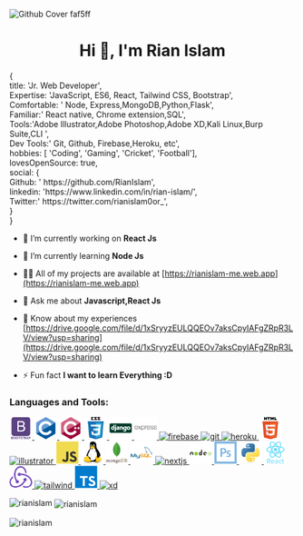 ![Github Cover faf5ff](https://user-images.githubusercontent.com/67714964/117198657-1a0f0f80-ae0b-11eb-99d6-e65a7f2c406d.png)


<h1 align="center">Hi 👋, I'm Rian Islam</h1>
<p>
{<br>
  title: 'Jr. Web Developer', <br>
  Expertise: 'JavaScript, ES6, React, Tailwind CSS, Bootstrap', <br>
  Comfortable: ' Node, Express,MongoDB,Python,Flask',<br>
Familiar:' React native, Chrome extension,SQL',<br>
Tools:'Adobe Illustrator,Adobe Photoshop,Adobe XD,Kali Linux,Burp Suite,CLI ',<br>
Dev Tools:' Git, Github, Firebase,Heroku, etc',<br>
  hobbies: [ 'Coding', 'Gaming', 'Cricket', 'Football'],<br>
  lovesOpenSource: true,<br>
  social: {<br>
Github: ' https://github.com/RianIslam',<br>
    linkedin: 'https://www.linkedin.com/in/rian-islam/',<br>
Twitter:' https://twitter.com/rianislam0or_',<br>
  }<br>
}<br>

</p>

- 🔭 I’m currently working on **React Js**

- 🌱 I’m currently learning **Node Js**

- 👨‍💻 All of my projects are available at [https://rianislam-me.web.app](https://rianislam-me.web.app)

- 💬 Ask me about **Javascript,React Js**

- 📄 Know about my experiences [https://drive.google.com/file/d/1xSryyzEULQQEOv7aksCpyIAFgZRpR3LV/view?usp=sharing](https://drive.google.com/file/d/1xSryyzEULQQEOv7aksCpyIAFgZRpR3LV/view?usp=sharing)

- ⚡ Fun fact **I want to learn Everything :D**


<h3 align="left">Languages and Tools:</h3>
<p align="left"> <a href="https://getbootstrap.com" target="_blank"> <img src="https://raw.githubusercontent.com/devicons/devicon/master/icons/bootstrap/bootstrap-plain-wordmark.svg" alt="bootstrap" width="40" height="40"/> </a> <a href="https://www.cprogramming.com/" target="_blank"> <img src="https://raw.githubusercontent.com/devicons/devicon/master/icons/c/c-original.svg" alt="c" width="40" height="40"/> </a> <a href="https://www.w3schools.com/cpp/" target="_blank"> <img src="https://raw.githubusercontent.com/devicons/devicon/master/icons/cplusplus/cplusplus-original.svg" alt="cplusplus" width="40" height="40"/> </a> <a href="https://www.w3schools.com/css/" target="_blank"> <img src="https://raw.githubusercontent.com/devicons/devicon/master/icons/css3/css3-original-wordmark.svg" alt="css3" width="40" height="40"/> </a> <a href="https://www.djangoproject.com/" target="_blank"> <img src="https://raw.githubusercontent.com/devicons/devicon/master/icons/django/django-original.svg" alt="django" width="40" height="40"/> </a> <a href="https://expressjs.com" target="_blank"> <img src="https://raw.githubusercontent.com/devicons/devicon/master/icons/express/express-original-wordmark.svg" alt="express" width="40" height="40"/> </a> <a href="https://firebase.google.com/" target="_blank"> <img src="https://www.vectorlogo.zone/logos/firebase/firebase-icon.svg" alt="firebase" width="40" height="40"/> </a> <a href="https://git-scm.com/" target="_blank"> <img src="https://www.vectorlogo.zone/logos/git-scm/git-scm-icon.svg" alt="git" width="40" height="40"/> </a> <a href="https://heroku.com" target="_blank"> <img src="https://www.vectorlogo.zone/logos/heroku/heroku-icon.svg" alt="heroku" width="40" height="40"/> </a> <a href="https://www.w3.org/html/" target="_blank"> <img src="https://raw.githubusercontent.com/devicons/devicon/master/icons/html5/html5-original-wordmark.svg" alt="html5" width="40" height="40"/> </a> <a href="https://www.adobe.com/in/products/illustrator.html" target="_blank"> <img src="https://www.vectorlogo.zone/logos/adobe_illustrator/adobe_illustrator-icon.svg" alt="illustrator" width="40" height="40"/> </a> <a href="https://developer.mozilla.org/en-US/docs/Web/JavaScript" target="_blank"> <img src="https://raw.githubusercontent.com/devicons/devicon/master/icons/javascript/javascript-original.svg" alt="javascript" width="40" height="40"/> </a> <a href="https://www.linux.org/" target="_blank"> <img src="https://raw.githubusercontent.com/devicons/devicon/master/icons/linux/linux-original.svg" alt="linux" width="40" height="40"/> </a> <a href="https://www.mongodb.com/" target="_blank"> <img src="https://raw.githubusercontent.com/devicons/devicon/master/icons/mongodb/mongodb-original-wordmark.svg" alt="mongodb" width="40" height="40"/> </a> <a href="https://www.mysql.com/" target="_blank"> <img src="https://raw.githubusercontent.com/devicons/devicon/master/icons/mysql/mysql-original-wordmark.svg" alt="mysql" width="40" height="40"/> </a> <a href="https://nextjs.org/" target="_blank"> <img src="https://cdn.worldvectorlogo.com/logos/nextjs-3.svg" alt="nextjs" width="40" height="40"/> </a> <a href="https://nodejs.org" target="_blank"> <img src="https://raw.githubusercontent.com/devicons/devicon/master/icons/nodejs/nodejs-original-wordmark.svg" alt="nodejs" width="40" height="40"/> </a> <a href="https://www.photoshop.com/en" target="_blank"> <img src="https://raw.githubusercontent.com/devicons/devicon/master/icons/photoshop/photoshop-line.svg" alt="photoshop" width="40" height="40"/> </a> <a href="https://www.python.org" target="_blank"> <img src="https://raw.githubusercontent.com/devicons/devicon/master/icons/python/python-original.svg" alt="python" width="40" height="40"/> </a> <a href="https://reactjs.org/" target="_blank"> <img src="https://raw.githubusercontent.com/devicons/devicon/master/icons/react/react-original-wordmark.svg" alt="react" width="40" height="40"/> </a> <a href="https://redux.js.org" target="_blank"> <img src="https://raw.githubusercontent.com/devicons/devicon/master/icons/redux/redux-original.svg" alt="redux" width="40" height="40"/> </a> <a href="https://tailwindcss.com/" target="_blank"> <img src="https://www.vectorlogo.zone/logos/tailwindcss/tailwindcss-icon.svg" alt="tailwind" width="40" height="40"/> </a> <a href="https://www.typescriptlang.org/" target="_blank"> <img src="https://raw.githubusercontent.com/devicons/devicon/master/icons/typescript/typescript-original.svg" alt="typescript" width="40" height="40"/> </a> <a href="https://www.adobe.com/products/xd.html" target="_blank"> <img src="https://cdn.worldvectorlogo.com/logos/adobe-xd.svg" alt="xd" width="40" height="40"/> </a> </p>

<p><img align="left" src="https://github-readme-stats.vercel.app/api/top-langs?username=rianislam&show_icons=true&locale=en&layout=compact" alt="rianislam" /></p>

<p>&nbsp;<img align="center" src="https://github-readme-stats.vercel.app/api?username=rianislam&show_icons=true&locale=en" alt="rianislam" /></p>

<p><img align="center" src="https://github-readme-streak-stats.herokuapp.com/?user=rianislam&" alt="rianislam" /></p>


